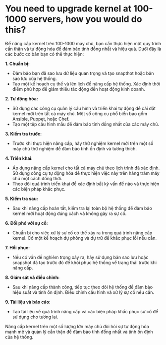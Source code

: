 # You need to upgrade kernel at 100-1000 servers, how you would do this?

Để nâng cấp kernel trên 100-1000 máy chủ, bạn cần thực hiện một quy trình cẩn thận và tự động hóa để đảm bảo tính đồng nhất và hiệu quả. Dưới đây là các bước cơ bản bạn có thể thực hiện:

**1. Chuẩn bị:**

- Đảm bảo bạn đã sao lưu dữ liệu quan trọng và tạo snapthot hoặc bản sao lưu của hệ thống.
- Tạo một kế hoạch cụ thể và lên lịch để nâng cấp hệ thống. Xác định thời điểm phù hợp để giảm thiểu tác động đến hoạt động kinh doanh.

**2. Tự động hóa:**

- Sử dụng các công cụ quản lý cấu hình và triển khai tự động để cài đặt kernel mới trên tất cả máy chủ. Một số công cụ phổ biến bao gồm Ansible, Puppet, hoặc Chef.
- Tạo một tệp cấu hình mẫu để đảm bảo tính đồng nhất của các máy chủ.

**3. Kiểm tra trước:**

- Trước khi thực hiện nâng cấp, hãy thử nghiệm kernel mới trên một số máy chủ thử nghiệm để đảm bảo tính ổn định và tương thích.

**4. Triển khai:**

- Áp dụng nâng cấp kernel cho tất cả máy chủ theo lịch trình đã xác định. Sử dụng công cụ tự động hóa để thực hiện việc này trên hàng trăm máy chủ một cách đồng thời.
- Theo dõi quá trình triển khai để xác định bất kỳ vấn đề nào và thực hiện các biện pháp khắc phục.

**5. Kiểm tra sau:**

- Sau khi nâng cấp hoàn tất, kiểm tra lại toàn bộ hệ thống để đảm bảo kernel mới hoạt động đúng cách và không gây ra sự cố.

**6. Đối phó với sự cố:**

- Chuẩn bị cho việc xử lý sự cố có thể xảy ra trong quá trình nâng cấp kernel. Có một kế hoạch dự phòng và dự trữ để khắc phục lỗi nếu cần.

**7. Hồi phục:**

- Nếu có vấn đề nghiêm trọng xảy ra, hãy sử dụng bản sao lưu hoặc snapshot đã tạo trước đó để khôi phục hệ thống về trạng thái trước khi nâng cấp.

**8. Giám sát và điều chỉnh:**

- Sau khi nâng cấp thành công, tiếp tục theo dõi hệ thống để đảm bảo hiệu suất và tính ổn định. Điều chỉnh cấu hình và xử lý sự cố nếu cần.

**9. Tài liệu và báo cáo:**

- Tạo tài liệu về quá trình nâng cấp và các biện pháp khắc phục sự cố để sử dụng cho tương lai.

Nâng cấp kernel trên một số lượng lớn máy chủ đòi hỏi sự tự động hóa mạnh mẽ và quản lý cẩn thận để đảm bảo tính đồng nhất và tính ổn định của hệ thống.